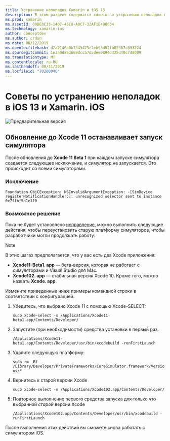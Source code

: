 ```yaml
---
title: Устранение неполадок Xamarin и iOS 13
description: В этом разделе содержатся советы по устранению неполадок в работе Xamarin, связанных с iOS 13.
ms.prod: xamarin
ms.assetid: 00DE8C33-1407-45C0-A0C7-32AF1E490034
ms.technology: xamarin-ios
author: conceptdev
ms.author: crdun
ms.date: 06/12/2019
ms.openlocfilehash: d2a2146a0b7345475e2eb93d52fb02387c833224
ms.sourcegitcommit: 1e3a0d853669dcc57d5dee0894d325d40c7d8009
ms.translationtype: MT
ms.contentlocale: ru-RU
ms.lasthandoff: 08/31/2019
ms.locfileid: "70200046"
---
```

# <a name="troubleshooting-tips-for-ios-13-and-xamarinios"></a>Советы по устранению неполадок в iOS 13 и Xamarin. iOS

![Предварительная версия](~/media/shared/preview.png)

## <a name="updating-to-xcode-11-stops-the-simulator-from-launching"></a>Обновление до Xcode 11 останавливает запуск симулятора

После обновления до **Xcode 11 Beta 1** при каждом запуске симулятора создается следующее исключение, и симулятор не запускается. Это происходит со всеми симуляторами.

### <a name="exception"></a>Исключение

`Foundation.ObjCException: NSInvalidArgumentException: -[SimDevice registerNotificationHandler:]: unrecognized selector sent to instance 0x7ffbf5d1e110`

### <a name="workaround"></a>Возможное решение

Пока не будет установлено [исправление](https://github.com/xamarin/xamarin-macios/issues/6216), можно выполнить следующие действия, чтобы переустановить старую платформу симуляторов, чтобы разработчики могли продолжать работу:

> [!NOTE]
> В этих шагах предполагается, что у вас есть два Xcode приложения:
> - **Xcode11-Beta1. app** — бета-версия, которая не работает с симуляторами и Visual Studio для Mac.
> - **Xcode102. app** — стабильная версия Xcode 10. Кроме того, можно назвать **Xcode. app**.
>
> Измените приведенные ниже примеры командной строки в соответствии с конфигурацией.

1. Убедитесь, что выбрано Xcode 11 с помощью Xcode-SELECT:

   `sudo xcode-select -s /Applications/Xcode11-beta1.app/Contents/Developer/`

2. Запустите (при необходимости) средства установки в первый раз.

    `/Applications/Xcode11-beta1.app/Contents/Developer/usr/bin/xcodebuild -runFirstLaunch`

3. Удалите следующую платформу:

    `sudo rm -Rf  /Library/Developer/PrivateFrameworks/CoreSimulator.framework/Versions/*`

4. Вернитесь к старой версии Xcode

   `sudo xcode-select -s /Applications/Xcode102.app/Contents/Developer/`

5. Повторное выполнение первого средства запуска для только что выбранной _старой_ версии Xcode

   `/Applications/Xcode102.app/Contents/Developer/usr/bin/xcodebuild -runFirstLaunch`

После выполнения этих действий вы сможете снова работать с симулятором iOS.
